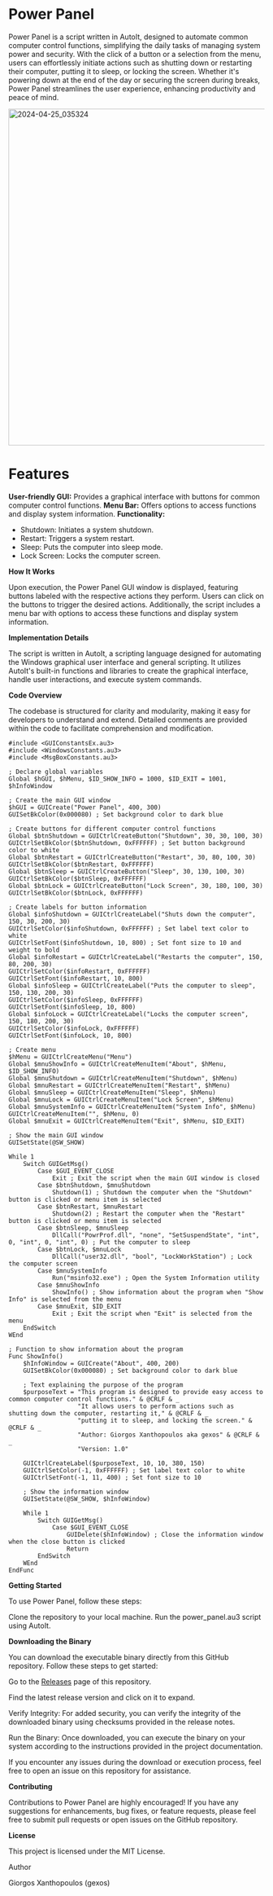 # Power Panel

Power Panel is a script written in AutoIt, designed to automate common computer control functions, simplifying the daily tasks of managing system power and security. With the click of a button or a selection from the menu, users can effortlessly initiate actions such as shutting down or restarting their computer, putting it to sleep, or locking the screen. Whether it's powering down at the end of the day or securing the screen during breaks, Power Panel streamlines the user experience, enhancing productivity and peace of mind.

<img width="661" alt="2024-04-25_035324" src="https://github.com/Gexos/Power-Panel/assets/5528081/c8e65d64-19d2-4660-aa6d-1d3a9defd6e3">

# Features
**User-friendly GUI:** Provides a graphical interface with buttons for common computer control functions.
**Menu Bar:** Offers options to access functions and display system information.
**Functionality:**
*   Shutdown: Initiates a system shutdown.
*   Restart: Triggers a system restart.
*   Sleep: Puts the computer into sleep mode.
*   Lock Screen: Locks the computer screen.

**How It Works**

Upon execution, the Power Panel GUI window is displayed, featuring buttons labeled with the respective actions they perform. Users can click on the buttons to trigger the desired actions. Additionally, the script includes a menu bar with options to access these functions and display system information.

**Implementation Details**

The script is written in AutoIt, a scripting language designed for automating the Windows graphical user interface and general scripting. It utilizes AutoIt's built-in functions and libraries to create the graphical interface, handle user interactions, and execute system commands.
 
**Code Overview**

The codebase is structured for clarity and modularity, making it easy for developers to understand and extend. Detailed comments are provided within the code to facilitate comprehension and modification.

```AutoIt 
#include <GUIConstantsEx.au3>
#include <WindowsConstants.au3>
#include <MsgBoxConstants.au3>

; Declare global variables
Global $hGUI, $hMenu, $ID_SHOW_INFO = 1000, $ID_EXIT = 1001, $hInfoWindow

; Create the main GUI window
$hGUI = GUICreate("Power Panel", 400, 300)
GUISetBkColor(0x000080) ; Set background color to dark blue

; Create buttons for different computer control functions
Global $btnShutdown = GUICtrlCreateButton("Shutdown", 30, 30, 100, 30)
GUICtrlSetBkColor($btnShutdown, 0xFFFFFF) ; Set button background color to white
Global $btnRestart = GUICtrlCreateButton("Restart", 30, 80, 100, 30)
GUICtrlSetBkColor($btnRestart, 0xFFFFFF)
Global $btnSleep = GUICtrlCreateButton("Sleep", 30, 130, 100, 30)
GUICtrlSetBkColor($btnSleep, 0xFFFFFF)
Global $btnLock = GUICtrlCreateButton("Lock Screen", 30, 180, 100, 30)
GUICtrlSetBkColor($btnLock, 0xFFFFFF)

; Create labels for button information
Global $infoShutdown = GUICtrlCreateLabel("Shuts down the computer", 150, 30, 200, 30)
GUICtrlSetColor($infoShutdown, 0xFFFFFF) ; Set label text color to white
GUICtrlSetFont($infoShutdown, 10, 800) ; Set font size to 10 and weight to bold
Global $infoRestart = GUICtrlCreateLabel("Restarts the computer", 150, 80, 200, 30)
GUICtrlSetColor($infoRestart, 0xFFFFFF)
GUICtrlSetFont($infoRestart, 10, 800)
Global $infoSleep = GUICtrlCreateLabel("Puts the computer to sleep", 150, 130, 200, 30)
GUICtrlSetColor($infoSleep, 0xFFFFFF)
GUICtrlSetFont($infoSleep, 10, 800)
Global $infoLock = GUICtrlCreateLabel("Locks the computer screen", 150, 180, 200, 30)
GUICtrlSetColor($infoLock, 0xFFFFFF)
GUICtrlSetFont($infoLock, 10, 800)

; Create menu
$hMenu = GUICtrlCreateMenu("Menu")
Global $mnuShowInfo = GUICtrlCreateMenuItem("About", $hMenu, $ID_SHOW_INFO)
Global $mnuShutdown = GUICtrlCreateMenuItem("Shutdown", $hMenu)
Global $mnuRestart = GUICtrlCreateMenuItem("Restart", $hMenu)
Global $mnuSleep = GUICtrlCreateMenuItem("Sleep", $hMenu)
Global $mnuLock = GUICtrlCreateMenuItem("Lock Screen", $hMenu)
Global $mnuSystemInfo = GUICtrlCreateMenuItem("System Info", $hMenu)
GUICtrlCreateMenuItem("", $hMenu, 0)
Global $mnuExit = GUICtrlCreateMenuItem("Exit", $hMenu, $ID_EXIT)

; Show the main GUI window
GUISetState(@SW_SHOW)

While 1
    Switch GUIGetMsg()
        Case $GUI_EVENT_CLOSE
            Exit ; Exit the script when the main GUI window is closed
        Case $btnShutdown, $mnuShutdown
            Shutdown(1) ; Shutdown the computer when the "Shutdown" button is clicked or menu item is selected
        Case $btnRestart, $mnuRestart
            Shutdown(2) ; Restart the computer when the "Restart" button is clicked or menu item is selected
        Case $btnSleep, $mnuSleep
            DllCall("PowrProf.dll", "none", "SetSuspendState", "int", 0, "int", 0, "int", 0) ; Put the computer to sleep
        Case $btnLock, $mnuLock
            DllCall("user32.dll", "bool", "LockWorkStation") ; Lock the computer screen
        Case $mnuSystemInfo
            Run("msinfo32.exe") ; Open the System Information utility
        Case $mnuShowInfo
            ShowInfo() ; Show information about the program when "Show Info" is selected from the menu
        Case $mnuExit, $ID_EXIT
            Exit ; Exit the script when "Exit" is selected from the menu
    EndSwitch
WEnd

; Function to show information about the program
Func ShowInfo()
    $hInfoWindow = GUICreate("About", 400, 200)
    GUISetBkColor(0x000080) ; Set background color to dark blue

    ; Text explaining the purpose of the program
    $purposeText = "This program is designed to provide easy access to common computer control functions." & @CRLF & _
                   "It allows users to perform actions such as shutting down the computer, restarting it," & @CRLF & _
                   "putting it to sleep, and locking the screen." & @CRLF & _
                   "Author: Giorgos Xanthopoulos aka gexos" & @CRLF & _
                   "Version: 1.0"

    GUICtrlCreateLabel($purposeText, 10, 10, 380, 150)
    GUICtrlSetColor(-1, 0xFFFFFF) ; Set label text color to white
    GUICtrlSetFont(-1, 11, 400) ; Set font size to 10

    ; Show the information window
    GUISetState(@SW_SHOW, $hInfoWindow)

    While 1
        Switch GUIGetMsg()
            Case $GUI_EVENT_CLOSE
                GUIDelete($hInfoWindow) ; Close the information window when the close button is clicked
                Return
        EndSwitch
    WEnd
EndFunc
``` 

**Getting Started**

To use Power Panel, follow these steps:

Clone the repository to your local machine.
Run the power_panel.au3 script using AutoIt.

**Downloading the Binary**

You can download the executable binary directly from this GitHub repository. Follow these steps to get started:

Go to the [Releases](https://github.com/Gexos/Power-Panel/releases) page of this repository.

Find the latest release version and click on it to expand.

Verify Integrity: For added security, you can verify the integrity of the downloaded binary using checksums provided in the release notes.

Run the Binary: Once downloaded, you can execute the binary on your system according to the instructions provided in the project documentation.

If you encounter any issues during the download or execution process, feel free to open an issue on this repository for assistance.

**Contributing**

Contributions to Power Panel are highly encouraged! If you have any suggestions for enhancements, bug fixes, or feature requests, please feel free to submit pull requests or open issues on the GitHub repository.

**License**

This project is licensed under the MIT License.


Author

Giorgos Xanthopoulos (gexos)
